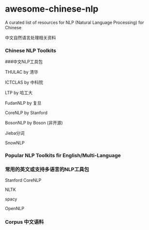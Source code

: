 # awesome-chinese-nlp
A curated list of resources for NLP (Natural Language Processing) for Chinese

中文自然语言处理相关资料


### Chinese NLP Toolkits 
###中文NLP工具包

THULAC by 清华

ICTCLAS by 中科院

LTP by 哈工大

FudanNLP by 复旦

CoreNLP by Stanford

BosonNLP by Boson (非开源)

Jieba分词

SnowNLP


### Popular NLP Toolkits fir English/Multi-Language 
### 常用的英文或支持多语言的NLP工具包

Stanford CoreNLP

NLTK

spacy

OpenNLP


### Corpus 中文语料

